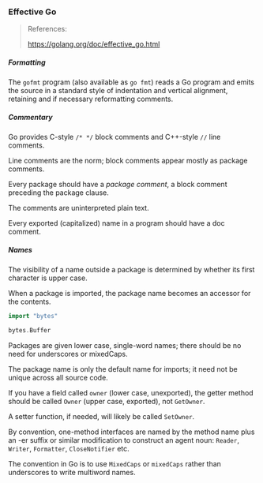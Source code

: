 ### Effective Go

> References:
>
> https://golang.org/doc/effective_go.html



##### Formatting

The `gofmt` program (also available as `go fmt`) reads a Go program and emits the source in a standard style of indentation and vertical alignment, retaining and if necessary reformatting comments.

##### Commentary

Go provides C-style `/* */` block comments and C++-style `//` line comments.

Line comments are the norm; block comments appear mostly as package comments.

Every package should have a *package comment*, a block comment preceding the package clause.

The comments are uninterpreted plain text.

Every exported (capitalized) name in a program should have a doc comment.

##### Names

The visibility of a name outside a package is determined by whether its first character is upper case.

When a package is imported, the package name becomes an accessor for the contents.

```go
import "bytes"

bytes.Buffer
```

Packages are given lower case, single-word names; there should be no need for underscores or mixedCaps.

The package name is only the default name for imports; it need not be unique across all source code.

If you have a field called `owner` (lower case, unexported), the getter method should be called `Owner` (upper case, exported), not `GetOwner`.

A setter function, if needed, will likely be called `SetOwner`.

By convention, one-method interfaces are named by the method name plus an -er suffix or similar modification to construct an agent noun: `Reader`, `Writer`, `Formatter`, `CloseNotifier` etc.

The convention in Go is to use `MixedCaps` or `mixedCaps` rather than underscores to write multiword names.

